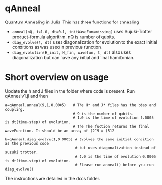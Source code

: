 # qAnneal

Quantum Annealing in Julia. 
This has three functions for annealing
* `anneal(nQ, t=1.0, dt=0.1, initWaveFun=missing)` uses Sujuki-Trotter product-formula algorithm. nQ is number of qubits.
* `diag_evolve(t, dt)` uses diagonalization for evolution to the exact initial conditions as was used in previous function.
* `diag_evolution(H_init, H_fin, wavefun, t, dt)` also uses diagonalization but can have any initial and final hamiltonian.


# Short overview on usage

Update the h and J files in the folder where code is present. Run qAnnealv1.jl and then 

```
a=qAnneal.anneal(9,1,0.0005)   # The H* and J* files has the bias and coupling. 
                               # 9 is the number of qubits. 
                               # 1.0 is the time of evolution 0.0005 is dt(time-step) of evolution.
                               # The The fuction returns the final waveFunction. It should be an array of (2^9 = )512 

b=qAnneal.diag_evolve(1,0.0005) # Evolves the same initial condition as the previous code 
                                # but uses diagonalization instead of suzuki trotter.
                                # 1.0 is the time of evolution 0.0005 is dt(time-step) of evolution. 
                                # Please run anneal() before you run diag_evolve()
```

The instructions are detailed in the docs folder.
